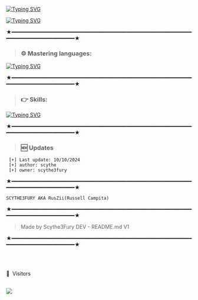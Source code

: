 
[![Typing SVG](https://readme-typing-svg.demolab.com?font=Unbounded&weight=900&size=30&duration=5000&pause=1000&color=45F7F0&center=true&width=435&lines=RUSSELL-DEV;SCYTHE3FURY)](https://git.io/typing-svg)

[![Typing SVG](https://readme-typing-svg.demolab.com?font=Unbounded&weight=700&duration=500&pause=1000&color=233AF7&center=true&width=435&lines=GITHUB.COM%2FSCYTHE3FURY)](https://git.io/typing-svg)

★━━━━━━━━━━━━━━━━━━━━━━━━━━━━━━━━━━━━━━━━━━━━━━━━━━━━━━━━━━━━━━━━━━━━━━━━━━━━━━━━★

> ### ⚙️ Mastering languages: 

[![Typing SVG](https://readme-typing-svg.demolab.com?font=Unbounded&weight=700&duration=400&pause=1000&color=F70000&width=435&lines=C%2B%2B;Java;Python;Perl;JavaScript;C%23;Php;HTML-CSS)](https://git.io/typing-svg)

★━━━━━━━━━━━━━━━━━━━━━━━━━━━━━━━━━━━━━━━━━━━━━━━━━━━━━━━━━━━━━━━━━━━━━━━━━━━━━━━━★

> ### 👉 Skills: 

[![Typing SVG](https://readme-typing-svg.demolab.com?font=Unbounded&weight=700&duration=400&pause=1000&color=D400F7&width=435&lines=Back+End;Full+Stack+Developer;Web+Developer;Front+End;Discord+Bot+Developer)](https://git.io/typing-svg)

★━━━━━━━━━━━━━━━━━━━━━━━━━━━━━━━━━━━━━━━━━━━━━━━━━━━━━━━━━━━━━━━━━━━━━━━━━━━━━━━━★

> ### 🆕 Updates 
 
```PY
 [+] Last update: 10/10/2024
 [+] author: scythe
 [+] owner: scythe3fury
 ```

★━━━━━━━━━━━━━━━━━━━━━━━━━━━━━━━━━━━━━━━━━━━━━━━━━━━━━━━━━━━━━━━━━━━━━━━━━━━━━━━━★
 
 ```JS
 SCYTHE3FURY AKA RusZii(Russell Campita)
 ```
 
★━━━━━━━━━━━━━━━━━━━━━━━━━━━━━━━━━━━━━━━━━━━━━━━━━━━━━━━━━━━━━━━━━━━━━━━━━━━━━━━━★
 
 > Made by Scythe3Fury DEV - README.md V1
 
★━━━━━━━━━━━━━━━━━━━━━━━━━━━━━━━━━━━━━━━━━━━━━━━━━━━━━━━━━━━━━━━━━━━━━━━━━━━━━━━━★

 <br><br>
<p>👀 &nbsp;Visitors</p>
 <br>
<img align="left" src="https://profile-counter.glitch.me/Scythe3Fury/count.svg" />

